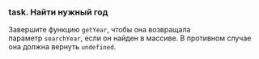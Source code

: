 ### task. Найти нужный год

Завершите функцию `getYear`, чтобы она возвращала параметр `searchYear`, если он найден в массиве. В противном случае она должна вернуть `undefined`.
